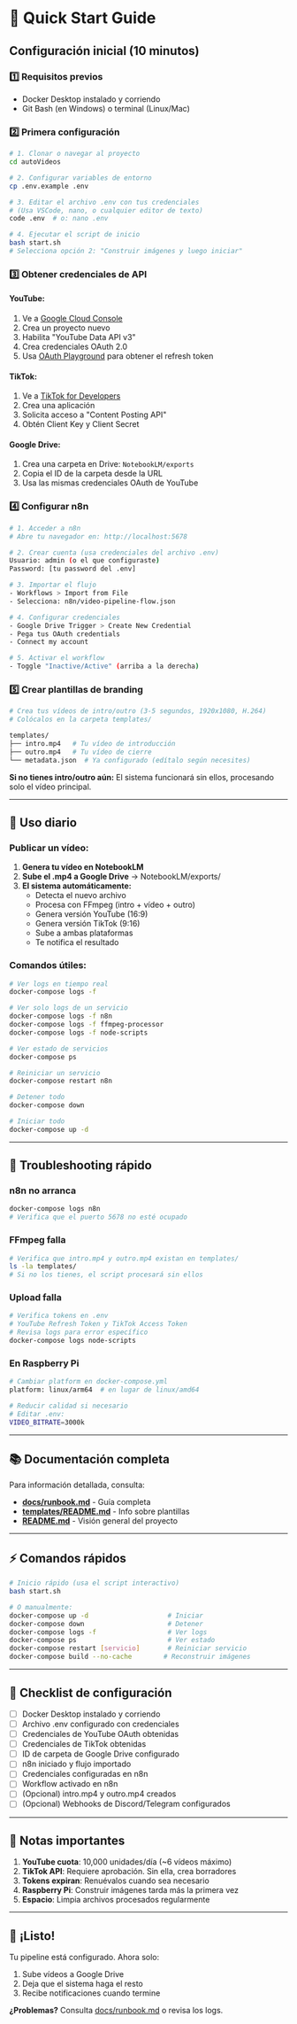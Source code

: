 # 🚀 Quick Start Guide

## Configuración inicial (10 minutos)

### 1️⃣ Requisitos previos
- Docker Desktop instalado y corriendo
- Git Bash (en Windows) o terminal (Linux/Mac)

### 2️⃣ Primera configuración

```bash
# 1. Clonar o navegar al proyecto
cd autoVideos

# 2. Configurar variables de entorno
cp .env.example .env

# 3. Editar el archivo .env con tus credenciales
# (Usa VSCode, nano, o cualquier editor de texto)
code .env  # o: nano .env

# 4. Ejecutar el script de inicio
bash start.sh
# Selecciona opción 2: "Construir imágenes y luego iniciar"
```

### 3️⃣ Obtener credenciales de API

#### YouTube:
1. Ve a [Google Cloud Console](https://console.cloud.google.com/)
2. Crea un proyecto nuevo
3. Habilita "YouTube Data API v3"
4. Crea credenciales OAuth 2.0
5. Usa [OAuth Playground](https://developers.google.com/oauthplayground/) para obtener el refresh token

#### TikTok:
1. Ve a [TikTok for Developers](https://developers.tiktok.com/)
2. Crea una aplicación
3. Solicita acceso a "Content Posting API"
4. Obtén Client Key y Client Secret

#### Google Drive:
1. Crea una carpeta en Drive: `NotebookLM/exports`
2. Copia el ID de la carpeta desde la URL
3. Usa las mismas credenciales OAuth de YouTube

### 4️⃣ Configurar n8n

```bash
# 1. Acceder a n8n
# Abre tu navegador en: http://localhost:5678

# 2. Crear cuenta (usa credenciales del archivo .env)
Usuario: admin (o el que configuraste)
Password: [tu password del .env]

# 3. Importar el flujo
- Workflows > Import from File
- Selecciona: n8n/video-pipeline-flow.json

# 4. Configurar credenciales
- Google Drive Trigger > Create New Credential
- Pega tus OAuth credentials
- Connect my account

# 5. Activar el workflow
- Toggle "Inactive/Active" (arriba a la derecha)
```

### 5️⃣ Crear plantillas de branding

```bash
# Crea tus vídeos de intro/outro (3-5 segundos, 1920x1080, H.264)
# Colócalos en la carpeta templates/

templates/
├── intro.mp4   # Tu vídeo de introducción
├── outro.mp4   # Tu vídeo de cierre
└── metadata.json  # Ya configurado (edítalo según necesites)
```

**Si no tienes intro/outro aún:** El sistema funcionará sin ellos, procesando solo el vídeo principal.

---

## 📝 Uso diario

### Publicar un vídeo:

1. **Genera tu vídeo en NotebookLM**
2. **Sube el .mp4 a Google Drive** → NotebookLM/exports/
3. **El sistema automáticamente:**
   - Detecta el nuevo archivo
   - Procesa con FFmpeg (intro + vídeo + outro)
   - Genera versión YouTube (16:9)
   - Genera versión TikTok (9:16)
   - Sube a ambas plataformas
   - Te notifica el resultado

### Comandos útiles:

```bash
# Ver logs en tiempo real
docker-compose logs -f

# Ver solo logs de un servicio
docker-compose logs -f n8n
docker-compose logs -f ffmpeg-processor
docker-compose logs -f node-scripts

# Ver estado de servicios
docker-compose ps

# Reiniciar un servicio
docker-compose restart n8n

# Detener todo
docker-compose down

# Iniciar todo
docker-compose up -d
```

---

## 🔧 Troubleshooting rápido

### n8n no arranca
```bash
docker-compose logs n8n
# Verifica que el puerto 5678 no esté ocupado
```

### FFmpeg falla
```bash
# Verifica que intro.mp4 y outro.mp4 existan en templates/
ls -la templates/
# Si no los tienes, el script procesará sin ellos
```

### Upload falla
```bash
# Verifica tokens en .env
# YouTube Refresh Token y TikTok Access Token
# Revisa logs para error específico
docker-compose logs node-scripts
```

### En Raspberry Pi
```bash
# Cambiar platform en docker-compose.yml
platform: linux/arm64  # en lugar de linux/amd64

# Reducir calidad si necesario
# Editar .env:
VIDEO_BITRATE=3000k
```

---

## 📚 Documentación completa

Para información detallada, consulta:
- **[docs/runbook.md](docs/runbook.md)** - Guía completa
- **[templates/README.md](templates/README.md)** - Info sobre plantillas
- **[README.md](README.md)** - Visión general del proyecto

---

## ⚡ Comandos rápidos

```bash
# Inicio rápido (usa el script interactivo)
bash start.sh

# O manualmente:
docker-compose up -d                    # Iniciar
docker-compose down                     # Detener
docker-compose logs -f                  # Ver logs
docker-compose ps                       # Ver estado
docker-compose restart [servicio]       # Reiniciar servicio
docker-compose build --no-cache        # Reconstruir imágenes
```

---

## 🎯 Checklist de configuración

- [ ] Docker Desktop instalado y corriendo
- [ ] Archivo .env configurado con credenciales
- [ ] Credenciales de YouTube OAuth obtenidas
- [ ] Credenciales de TikTok obtenidas
- [ ] ID de carpeta de Google Drive configurado
- [ ] n8n iniciado y flujo importado
- [ ] Credenciales configuradas en n8n
- [ ] Workflow activado en n8n
- [ ] (Opcional) intro.mp4 y outro.mp4 creados
- [ ] (Opcional) Webhooks de Discord/Telegram configurados

---

## 🚨 Notas importantes

1. **YouTube cuota**: 10,000 unidades/día (~6 vídeos máximo)
2. **TikTok API**: Requiere aprobación. Sin ella, crea borradores
3. **Tokens expiran**: Renuévalos cuando sea necesario
4. **Raspberry Pi**: Construir imágenes tarda más la primera vez
5. **Espacio**: Limpia archivos procesados regularmente

---

## 🎉 ¡Listo!

Tu pipeline está configurado. Ahora solo:
1. Sube vídeos a Google Drive
2. Deja que el sistema haga el resto
3. Recibe notificaciones cuando termine

**¿Problemas?** Consulta [docs/runbook.md](docs/runbook.md) o revisa los logs.
